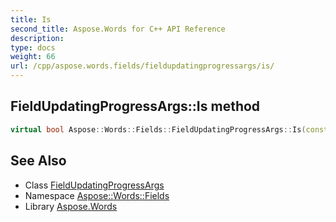 ```yaml
---
title: Is
second_title: Aspose.Words for C++ API Reference
description: 
type: docs
weight: 66
url: /cpp/aspose.words.fields/fieldupdatingprogressargs/is/
---
```

## FieldUpdatingProgressArgs::Is method




```cpp
virtual bool Aspose::Words::Fields::FieldUpdatingProgressArgs::Is(const System::TypeInfo &target) const override
```

## See Also

* Class [FieldUpdatingProgressArgs](../)
* Namespace [Aspose::Words::Fields](../../)
* Library [Aspose.Words](../../../)
